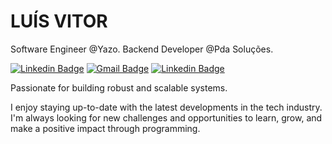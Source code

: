 # LUÍS VITOR
 
Software Engineer @Yazo.
Backend Developer @Pda Soluções.

[![Linkedin Badge](https://img.shields.io/badge/-LinkedIn-239bf7?style=flat-square&labelColor=239bf7&logo=Linkedin&logoColor=white&link=https://www.linkedin.com/in/luis-vt/)](https://www.linkedin.com/in/luis-vt/)
[![Gmail Badge](https://img.shields.io/badge/-luis.sg.vitor@gmail.com-239bf7?style=flat-square&logo=Gmail&logoColor=white&link=mailto:luis.sg.vitor@gmail.com)](mailto:luis.sg.vitor@gmail.com)
[![Linkedin Badge](https://img.shields.io/badge/Telegram-239bf7?style=flat-square&logo=telegram&logoColor=white)](https://t.me/siuxps)

Passionate for building robust and scalable systems.

I enjoy staying up-to-date with the latest developments in the tech industry. I'm always looking for new challenges and opportunities to learn, grow, and make a positive impact through programming.
 
 	
